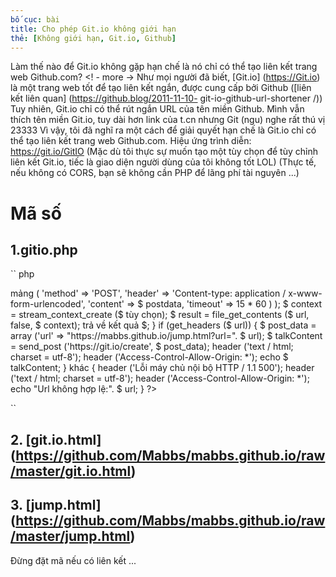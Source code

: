 ```yaml
---
bố cục: bài
title: Cho phép Git.io không giới hạn
thẻ: [Không giới hạn, Git.io, Github]
---
```


Làm thế nào để Git.io không gặp hạn chế là nó chỉ có thể tạo liên kết trang web Github.com? <! - more ->
Như mọi người đã biết, [Git.io] (https://Git.io) là một trang web tốt để tạo liên kết ngắn, được cung cấp bởi Github ([liên kết liên quan] (https://github.blog/2011-11-10- git-io-github-url-shortener /))
Tuy nhiên, Git.io chỉ có thể rút ngắn URL của tên miền Github.
Mình vẫn thích tên miền Git.io, tuy dài hơn link của t.cn nhưng Git (ngu) nghe rất thú vị 23333
Vì vậy, tôi đã nghĩ ra một cách để giải quyết hạn chế là Git.io chỉ có thể tạo liên kết trang web Github.com.
Hiệu ứng trình diễn: <https://git.io/GitIO>
(Mặc dù tôi thực sự muốn tạo một tùy chọn để tùy chỉnh liên kết Git.io, tiếc là giao diện người dùng của tôi không tốt LOL)
(Thực tế, nếu không có CORS, bạn sẽ không cần PHP để lãng phí tài nguyên ...)

# Mã số
## 1.gitio.php
`` php
<? php
$ talkContent = "";
$ url = addlashes ($ _ POST ['url']);
function send_post ($ url, $ post_data) {

  $ postdata = http_build_query ($ post_data);
  $ options = array (
    'http' => mảng (
      'method' => 'POST',
      'header' => 'Content-type: application / x-www-form-urlencoded',
      'content' => $ postdata,
      'timeout' => 15 * 60
    )
  );
  $ context = stream_context_create ($ tùy chọn);
  $ result = file_get_contents ($ url, false, $ context);
  
  trả về kết quả $;
}
if (get_headers ($ url)) {
$ post_data = array ('url' => "https://mabbs.github.io/jump.html?url=". $ url);
$ talkContent = send_post ('https://git.io/create', $ post_data);
header ('text / html; charset = utf-8');
header ('Access-Control-Allow-Origin: *');
echo $ talkContent;
} khác {
header ('Lỗi máy chủ nội bộ HTTP / 1.1 500');
header ('text / html; charset = utf-8');
header ('Access-Control-Allow-Origin: *');
echo "Url không hợp lệ:". $ url;
}
?>
``
## 2. [git.io.html] (https://github.com/Mabbs/mabbs.github.io/raw/master/git.io.html)
## 3. [jump.html] (https://github.com/Mabbs/mabbs.github.io/raw/master/jump.html)
Đừng đặt mã nếu có liên kết ...
